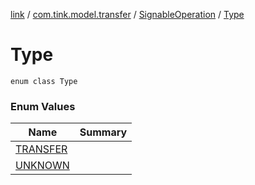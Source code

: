[link](../../../index.md) / [com.tink.model.transfer](../../index.md) / [SignableOperation](../index.md) / [Type](./index.md)

# Type

`enum class Type`

### Enum Values

| Name | Summary |
|---|---|
| [TRANSFER](-t-r-a-n-s-f-e-r.md) |  |
| [UNKNOWN](-u-n-k-n-o-w-n.md) |  |
